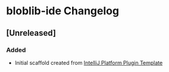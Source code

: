 <!-- Keep a Changelog guide -> https://keepachangelog.com -->

# bloblib-ide Changelog

## [Unreleased]
### Added
- Initial scaffold created from [IntelliJ Platform Plugin Template](https://github.com/JetBrains/intellij-platform-plugin-template)
